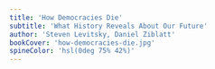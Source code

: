 ```yaml
---
title: 'How Democracies Die'
subtitle: 'What History Reveals About Our Future'
author: 'Steven Levitsky, Daniel Ziblatt'
bookCover: 'how-democracies-die.jpg'
spineColor: 'hsl(0deg 75% 42%)'
---
```

